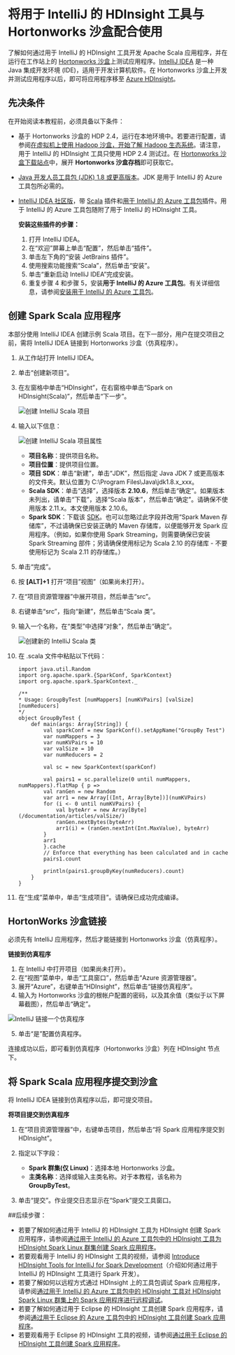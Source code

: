<!-- not suitable for Mooncake -->

<properties
    pageTitle="了解如何将用于 IntelliJ 的 Azure 工具包中的 HDInsight 工具与 Hortonworks 沙盒配合使用 | Azure"
    description="了解如何将用于 IntelliJ 的 Azure 工具包中的 HDInsight 工具与 Hortonworks 沙盒配合使用。"
    keywords="hadoop 工具,hive 查询,intellij,hortonworks 沙盒,用于 intellij 的 azure 工具包"
    services="HDInsight"
    documentationcenter=""
    tags="azure-portal"
    author="mumian"
    manager="jhubbard"
    editor="cgronlun" />
<tags 
    ms.service="hdinsight"
    ms.devlang="na"
    ms.topic=""
    ms.tgt_pltfrm="na"
    ms.workload="big-data"
    ms.date="01/07/2017"
    wacn.date="01/25/2017"
    ms.author="jgao" />

# 将用于 IntelliJ 的 HDInsight 工具与 Hortonworks 沙盒配合使用

了解如何通过用于 IntelliJ 的 HDInsight 工具开发 Apache Scala 应用程序，并在运行在工作站上的 [Hortonworks 沙盒](http://hortonworks.com/products/sandbox/)上测试应用程序。[IntelliJ IDEA](https://www.jetbrains.com/idea/) 是一种 Java 集成开发环境 (IDE)，适用于开发计算机软件。在 Hortonworks 沙盒上开发并测试应用程序以后，即可将应用程序移至 [Azure HDInsight](/documentation/articles/hdinsight-hadoop-introduction/)。

## 先决条件

在开始阅读本教程前，必须具备以下条件：

- 基于 Hortonworks 沙盒的 HDP 2.4，运行在本地环境中。若要进行配置，请参阅[在虚拟机上使用 Hadoop 沙盒，开始了解 Hadoop 生态系统](/documentation/articles/hdinsight-hadoop-emulator-get-started/)。请注意，用于 IntelliJ 的 HDInsight 工具只使用 HDP 2.4 测试过。在 [Hortonworks 沙盒下载站点](http://hortonworks.com/downloads/#sandbox)中，展开 **Hortonworks 沙盒存档**即可获取它。
- [Java 开发人员工具包 (JDK) 1.8 或更高版本](http://www.oracle.com/technetwork/java/javase/downloads/jdk8-downloads-2133151.html)。JDK 是用于 IntelliJ 的 Azure 工具包所必需的。
- [IntelliJ IDEA 社区版](https://www.jetbrains.com/idea/download)，带 [Scala](https://plugins.jetbrains.com/idea/plugin/1347-scala) 插件和[用于 IntelliJ 的 Azure 工具包](/documentation/articles/azure-toolkit-for-intellij/)插件。用于 IntelliJ 的 Azure 工具包随附了用于 IntelliJ 的 HDInsight 工具。

  **安装这些插件的步骤：**

  1. 打开 IntelliJ IDEA。
  2. 在“欢迎”屏幕上单击“配置”，然后单击“插件”。
  3. 单击左下角的“安装 JetBrains 插件”。
  4. 使用搜索功能搜索“Scala”，然后单击“安装”。
  5. 单击“重新启动 IntelliJ IDEA”完成安装。
  6. 重复步骤 4 和步骤 5，安装**用于 IntelliJ 的 Azure 工具包**。有关详细信息，请参阅[安装用于 IntelliJ 的 Azure 工具包](/documentation/articles/azure-toolkit-for-intellij-installation/)。

## 创建 Spark Scala 应用程序

本部分使用 IntelliJ IDEA 创建示例 Scala 项目。在下一部分，用户在提交项目之前，需将 IntelliJ IDEA 链接到 Hortonworks 沙盒（仿真程序）。

1. 从工作站打开 IntelliJ IDEA。
2. 单击“创建新项目”。
3. 在左窗格中单击“HDInsight”，在右窗格中单击“Spark on HDInsight(Scala)”，然后单击“下一步”。

    ![创建 IntelliJ Scala 项目](./media/hdinsight-tools-for-intellij-with-hortonworks-sandbox/intellij-create-scala-project.png)  

4. 输入以下信息：

    ![创建 IntelliJ Scala 项目属性](./media/hdinsight-tools-for-intellij-with-hortonworks-sandbox/intellij-create-scala-project-properties.png)  


    - **项目名称**：提供项目名称。
    - **项目位置**：提供项目位置。
    - **项目 SDK**：单击“新建”，单击“JDK”，然后指定 Java JDK 7 或更高版本的文件夹。默认位置为 C:\\Program Files\\Java\\jdk1.8.x\_xxx。
    - **Scala SDK**：单击“选择”，选择版本 **2.10.6**，然后单击“确定”。如果版本未列出，请单击“下载”，选择“Scala 版本”，然后单击“确定”。请确保不使用版本 2.11.x。本文使用版本 2.10.6。
    - **Spark SDK**：下载该 [SDK](http://go.microsoft.com/fwlink/?LinkID=723585&clcid=0x409)。也可以忽略过此字段并改用“Spark Maven 存储库”，不过请确保已安装正确的 Maven 存储库，以便能够开发 Spark 应用程序。（例如，如果你使用 Spark Streaming，则需要确保已安装 Spark Streaming 部件；另请确保使用标记为 Scala 2.10 的存储库 - 不要使用标记为 Scala 2.11 的存储库。）
5. 单击“完成”。
6. 按 **[ALT]+1** 打开“项目”视图”（如果尚未打开）。
7. 在“项目资源管理器”中展开项目，然后单击“src”。
8. 右键单击“src”，指向“新建”，然后单击“Scala 类”。
9. 输入一个名称，在“类型”中选择“对象”，然后单击“确定”。

    ![创建新的 IntelliJ Scala 类](./media/hdinsight-tools-for-intellij-with-hortonworks-sandbox/intellij-create-new-scala-class.png)  

10. 在 .scala 文件中粘贴以下代码：

        import java.util.Random
        import org.apache.spark.{SparkConf, SparkContext}
        import org.apache.spark.SparkContext._

        /**
        * Usage: GroupByTest [numMappers] [numKVPairs] [valSize] [numReducers]
        */
        object GroupByTest {
            def main(args: Array[String]) {
                val sparkConf = new SparkConf().setAppName("GroupBy Test")
                var numMappers = 3
                var numKVPairs = 10
                var valSize = 10
                var numReducers = 2

                val sc = new SparkContext(sparkConf)

                val pairs1 = sc.parallelize(0 until numMappers, numMappers).flatMap { p =>
                val ranGen = new Random
                var arr1 = new Array[(Int, Array[Byte])](numKVPairs)
                for (i <- 0 until numKVPairs) {
                    val byteArr = new Array[Byte](/documentation/articles/valSize/)
                    ranGen.nextBytes(byteArr)
                    arr1(i) = (ranGen.nextInt(Int.MaxValue), byteArr)
                }
                arr1
                }.cache
                // Enforce that everything has been calculated and in cache
                pairs1.count

                println(pairs1.groupByKey(numReducers).count)
            }
        }

11. 在“生成”菜单中，单击“生成项目”。请确保已成功完成编译。

## HortonWorks 沙盒链接

必须先有 IntelliJ 应用程序，然后才能链接到 Hortonworks 沙盒（仿真程序）。

**链接到仿真程序**

1. 在 IntelliJ 中打开项目（如果尚未打开）。
2. 在“视图”菜单中，单击“工具窗口”，然后单击“Azure 资源管理器”。
3. 展开“Azure”，右键单击“HDInsight”，然后单击“链接仿真程序”。
4. 输入为 Hortonworks 沙盒的根帐户配置的密码，以及其余值（类似于以下屏幕截图），然后单击“确定”。

  ![IntelliJ 链接一个仿真程序](./media/hdinsight-tools-for-intellij-with-hortonworks-sandbox/intellij-link-an-emulator.png)  


5. 单击“是”配置仿真程序。

  连接成功以后，即可看到仿真程序（Hortonworks 沙盒）列在 HDInsight 节点下。

## 将 Spark Scala 应用程序提交到沙盒

将 IntelliJ IDEA 链接到仿真程序以后，即可提交项目。

**将项目提交到仿真程序**

1. 在“项目资源管理器”中，右键单击项目，然后单击“将 Spark 应用程序提交到 HDInsight”。
2. 指定以下字段：

    - **Spark 群集(仅 Linux)**：选择本地 Hortonworks 沙盒。
    - **主类名称**：选择或输入主类名称。对于本教程，该名称为 **GroupByTest**。
3. 单击“提交”。作业提交日志显示在“Spark”提交工具窗口。

##后续步骤：

- 若要了解如何通过用于 IntelliJ 的 HDInsight 工具为 HDInsight 创建 Spark 应用程序，请参阅[通过用于 IntelliJ 的 Azure 工具包中的 HDInsight 工具为 HDInsight Spark Linux 群集创建 Spark 应用程序](/documentation/articles/hdinsight-apache-spark-intellij-tool-plugin/)。
- 若要观看用于 IntelliJ 的 HDInsight 工具的视频，请参阅 [Introduce HDInsight Tools for IntelliJ for Spark Development](https://mix.office.com/watch/1nqkqjt5xonza)（介绍如何通过用于 IntelliJ 的 HDInsight 工具进行 Spark 开发）。
- 若要了解如何以远程方式通过 HDInsight 上的工具包调试 Spark 应用程序，请参阅[通过用于 IntelliJ 的 Azure 工具包中的 HDInsight 工具对 HDInsight Spark Linux 群集上的 Spark 应用程序进行远程调试](/documentation/articles/hdinsight-apache-spark-intellij-tool-plugin-debug-jobs-remotely/)。
- 若要了解如何通过用于 Eclipse 的 HDInsight 工具创建 Spark 应用程序，请参阅[通过用于 Eclipse 的 Azure 工具包中的 HDInsight 工具创建 Spark 应用程序](/documentation/articles/hdinsight-apache-spark-eclipse-tool-plugin/)。
- 若要观看用于 Eclipse 的 HDInsight 工具的视频，请参阅[通过用于 Eclipse 的 HDInsight 工具创建 Spark 应用程序](https://mix.office.com/watch/1rau2mopb6fha)。

<!---HONumber=Mooncake_0120_2017-->